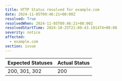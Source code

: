```yaml
---
title: HTTP Status resolved for example.com
date: 2024-11-05T09:46:21+00:00Z
resolved: True
resolvedWhen: 2024-11-05T09:46:21+00:00Z
resolvedStartTime: 2024-10-25T21:09:43.191474+00:00
severity: notice
affected:
  - example.com
section: issue
---
```


| Expected Statuses | Actual Status  |
|-------------------|----------------|
| 200, 301, 302 | 200 |

